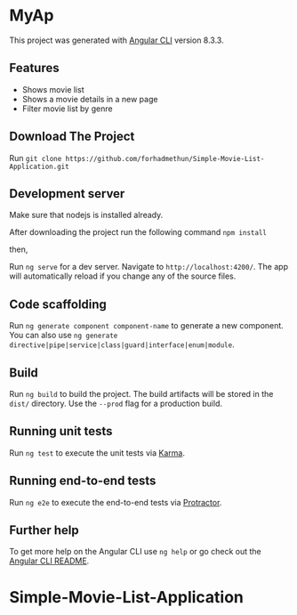 # MyAp

This project was generated with [Angular CLI](https://github.com/angular/angular-cli) version 8.3.3.

## Features
 - Shows  movie list
 - Shows a movie details in a new page
 - Filter movie list by genre

## Download The Project 

Run `git clone https://github.com/forhadmethun/Simple-Movie-List-Application.git`

## Development server
Make sure that nodejs is installed already. 

After downloading the project run the following command 
`npm install`

then,

Run `ng serve` for a dev server. Navigate to `http://localhost:4200/`. The app will automatically reload if you change any of the source files.

## Code scaffolding

Run `ng generate component component-name` to generate a new component. You can also use `ng generate directive|pipe|service|class|guard|interface|enum|module`.

## Build

Run `ng build` to build the project. The build artifacts will be stored in the `dist/` directory. Use the `--prod` flag for a production build.

## Running unit tests

Run `ng test` to execute the unit tests via [Karma](https://karma-runner.github.io).

## Running end-to-end tests

Run `ng e2e` to execute the end-to-end tests via [Protractor](http://www.protractortest.org/).

## Further help

To get more help on the Angular CLI use `ng help` or go check out the [Angular CLI README](https://github.com/angular/angular-cli/blob/master/README.md).
# Simple-Movie-List-Application
